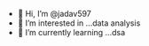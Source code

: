 - 👋 Hi, I’m @jadav597
- 👀 I’m interested in ...data analysis
- 🌱 I’m currently learning ...dsa


<!---
jadav597/jadav597 is a ✨ special ✨ repository because its `README.md` (this file) appears on your GitHub profile.
You can click the Preview link to take a look at your changes.
--->
